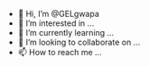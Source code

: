 - 👋 Hi, I’m @GELgwapa
- 👀 I’m interested in ...
- 🌱 I’m currently learning ...
- 💞️ I’m looking to collaborate on ...
- 📫 How to reach me ...

<!---
GELgwapa/GELgwapa is a ✨ special ✨ repository because its `README.md` (this file) appears on your GitHub profile.
You can click the Preview link to take a look at your changes.
--->
